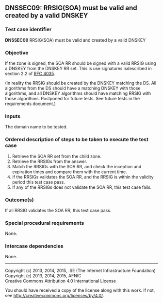 ## DNSSEC09: RRSIG(SOA) must be valid and created by a valid DNSKEY

### Test case identifier
**DNSSEC09** RRSIG(SOA) must be valid and created by a valid DNSKEY

### Objective

If the zone is signed, the SOA RR should be signed with a valid RRSIG 
using a DNSKEY from the DNSKEY RR set. This is use signatures isdescribed
in section 2.2 of
[RFC 4035](https://tools.ietf.org/html/rfc4035#section-2.2).

(In reality the RRSIG should be created by the DNSKEY matching the DS. All
algorithms from the DS should have a matching DNSKEY with those algorithms,
and all DNSKEY algorithms should have matching RRSIG with those algorithms.
Postponed for future tests. See future tests in the requirements document.)

### Inputs

The domain name to be tested.

### Ordered description of steps to be taken to execute the test case

1. Retrieve the SOA RR set from the child zone.
2. Retrieve the RRSIGs from the answer.
3. Match the RRSIGs with the SOA RR, and check the inception and
   expiration times and compare them with the current time.
4. If the RRSIGs validates the SOA RR, and the RRSIG is within the
   validity period this test case pass.
5. If any of the RRSIGs does not validate the SOA RR, this test
   case fails.

### Outcome(s)

If all RRSIG validates the SOA RR, this test case pass.

### Special procedural requirements

None.

### Intercase dependencies

None.

-------

Copyright (c) 2013, 2014, 2015, .SE (The Internet Infrastructure Foundation)  
Copyright (c) 2013, 2014, 2015, AFNIC  
Creative Commons Attribution 4.0 International License

You should have received a copy of the license along with this
work.  If not, see <http://creativecommons.org/licenses/by/4.0/>.
